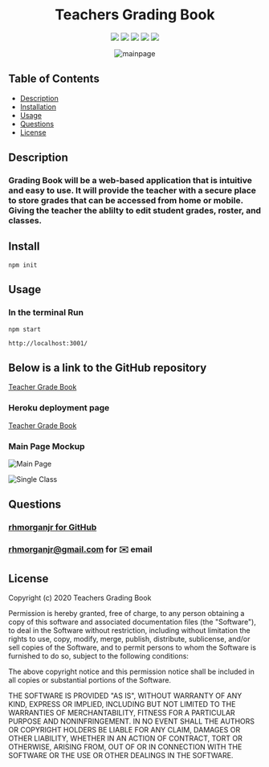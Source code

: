 <h1 align="center">Teachers Grading Book</h1>

<p align="center">
<img src="https://img.shields.io/badge/Javascript-brightgreen"/>
<img src="https://img.shields.io/badge/Mysql-red"/>
<img src="https://img.shields.io/badge/Node.js-success"/>
<img src="https://img.shields.io/badge/Sequelize-blue"/>
<img src="https://img.shields.io/badge/Datatables-orange"/>
</p>

<p align="center">
    <img src="./src/titlepage.jpg" alt="mainpage"/>
</p>


## Table of Contents
- [Description](#description)
- [Installation](#install)
- [Usage](#usage)
- [Questions](#questions)
- [License](#license)

## Description
### Grading Book will be a web-based application that is intuitive and easy to use. It will provide the teacher with a secure place to store grades that can be accessed from home or mobile. Giving the teacher the ablilty to edit student grades, roster, and classes.


## Install
```
npm init

```

## Usage
### In the terminal Run  
```
npm start

http://localhost:3001/
```

## Below is a link to the GitHub repository   
[Teacher Grade Book](https://github.com/rhmorganjr/Teachers-Grading-Book.git)    

### Heroku deployment page 
[Teacher Grade Book](https://rocky-sea-29203.herokuapp.com/) 


### Main Page Mockup

![Main Page](./src/mainpage.jpg)


![Single Class](./src/singleclass.jpg)   

## Questions
### [rhmorganjr for GitHub](https://github.com/rhmorganjr)  
### rhmorganjr@gmail.com for ✉️ email 


  ## License


  Copyright (c) 2020 Teachers Grading Book

  Permission is hereby granted, free of charge, to any person obtaining a copy
  of this software and associated documentation files (the "Software"), to deal
  in the Software without restriction, including without limitation the rights
  to use, copy, modify, merge, publish, distribute, sublicense, and/or sell
  copies of the Software, and to permit persons to whom the Software is
  furnished to do so, subject to the following conditions:

  The above copyright notice and this permission notice shall be included in all
  copies or substantial portions of the Software.

  THE SOFTWARE IS PROVIDED "AS IS", WITHOUT WARRANTY OF ANY KIND, EXPRESS OR
  IMPLIED, INCLUDING BUT NOT LIMITED TO THE WARRANTIES OF MERCHANTABILITY,
  FITNESS FOR A PARTICULAR PURPOSE AND NONINFRINGEMENT. IN NO EVENT SHALL THE
  AUTHORS OR COPYRIGHT HOLDERS BE LIABLE FOR ANY CLAIM, DAMAGES OR OTHER
  LIABILITY, WHETHER IN AN ACTION OF CONTRACT, TORT OR OTHERWISE, ARISING FROM,
  OUT OF OR IN CONNECTION WITH THE SOFTWARE OR THE USE OR OTHER DEALINGS IN THE
  SOFTWARE.